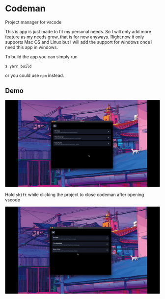 # Codeman
Project manager for vscode

This is app is just made to fit my personal needs. So I will only add more feature as my needs grow, that is for now anyways. Right now it only supports Mac OS and Linux but I will add the support for windows once I need this app in windows.

To build the app you can simply run
```
$ yarn build
```
or you could use `npm` instead.

## Demo
![Basic](demo/basic.gif)

Hold `shift` while clicking the project to close codeman after opening vscode

![ShiftClick](demo/shift-click.gif)
